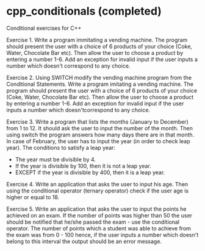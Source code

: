 # cpp_conditionals (completed)
Conditional exercises for C++

Exercise 1. Write a program immitating a vending machine. The program should present the user  with a choice of 6 products of your choice (Coke, Water, Chocolate Bar etc). Then allow the user to choose a product by entering a number 1-6. Add an exception for invalid input if the user inputs a number which doesn't correspond to any choice.

Exercise 2. Using SWITCH modify the vending machine program from the Conditional Statements. Write a program imitating a vending machine. The program should present the user with a choice of 6 products of your choice (Coke, Water, Chocolate Bar etc). Then allow the user to choose a product by entering a number 1-6. Add an exception for invalid input if the user inputs a number which doesn'tcorrespond to any choice.

Exercise 3. Write a program that lists the months (January to December) from 1 to 12. It should ask the user to input the number of the month. Then using switch the program answers how many days there are in that month. In case of February, the user has to input the year (in order to check leap year). The conditions to satisfy a leap year:
  - The year must be divisible by 4.
  - If the year is divisible by 100, then it is not a leap year.
  - EXCEPT if the year is divisible by 400, then it is a leap year.

Exercise 4. Write an application that asks the user to input his age. Then using the conditional operator (ternary operator) check if the user age is higher or equal to 18. 

Exercise 5. Write an application that asks the user to input the points he achieved on an exam.  If the number of points was higher than 50 the user should be notified that he/she passed the exam - use the conditional operator. The number of points which a student was able to achieve from the exam was from 0 - 100 hence, if the user inputs a number which doesn't belong to this interval the output should be an error message.
